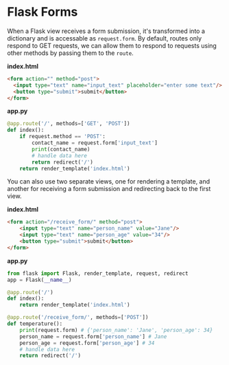 
# Flask Forms

When a Flask view receives a form submission, it's transformed into a dictionary and is accessable as `request.form`. By default, routes only respond to GET requests, we can allow them to respond to requests using other methods by passing them to the `route`.

**index.html**
```html
<form action="" method="post">
  <input type="text" name="input_text" placeholder="enter some text"/>
  <button type="submit">submit</button>
</form>
```

**app.py**
```python
@app.route('/', methods=['GET', 'POST'])
def index():
    if request.method == 'POST':
        contact_name = request.form['input_text']
        print(contact_name)
        # handle data here
        return redirect('/')
    return render_template('index.html')
```


You can also use two separate views, one for rendering a template, and another for receiving a form submission and redirecting back to the first view.


**index.html**
```html
<form action="/receive_form/" method="post">
    <input type="text" name="person_name" value="Jane"/>
    <input type="text" name="person_age" value="34"/>
    <button type="submit">submit</button>
</form>
```

**app.py**
```python
from flask import Flask, render_template, request, redirect
app = Flask(__name__)

@app.route('/')
def index():
    return render_template('index.html')

@app.route('/receive_form/', methods=['POST'])
def temperature():
    print(request.form) # {'person_name': 'Jane', 'person_age': 34}
    person_name = request.form['person_name'] # Jane
    person_age = request.form['person_age'] # 34
    # handle data here
    return redirect('/')
```
